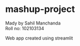 # mashup-project

Mady by Sahil Manchanda <br>
Roll no: 102103134 <br>
<p>
  Web app created using streamlit
</p>

